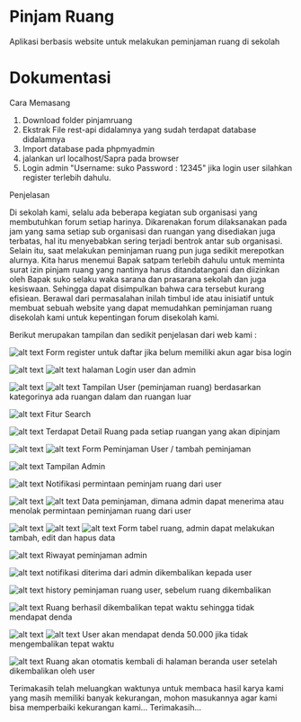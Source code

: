 # Pinjam Ruang
Aplikasi berbasis website untuk melakukan peminjaman ruang di sekolah 

# Dokumentasi
Cara Memasang 
1. Download folder pinjamruang
2. Ekstrak File rest-api didalamnya yang sudah terdapat database didalamnya
3. Import database pada phpmyadmin
4. jalankan url localhost/Sapra pada browser
5. Login admin "Username: suko Password : 12345" jika login user silahkan register terlebih dahulu.

Penjelasan

 Di sekolah kami, selalu ada beberapa kegiatan sub organisasi yang membutuhkan forum setiap harinya. Dikarenakan forum dilaksanakan pada jam yang sama setiap sub organisasi dan ruangan yang disediakan juga terbatas, hal itu menyebabkan sering terjadi bentrok antar sub organisasi. Selain itu, saat melakukan peminjaman ruang pun juga sedikit merepotkan alurnya. Kita harus menemui Bapak satpam terlebih dahulu untuk meminta surat izin pinjam ruang yang nantinya harus ditandatangani dan diizinkan oleh Bapak suko selaku waka sarana dan prasarana sekolah dan juga kesiswaan. Sehingga dapat disimpulkan bahwa cara tersebut kurang efisiean. Berawal dari permasalahan inilah timbul ide atau inisiatif untuk membuat sebuah website yang dapat memudahkan peminjaman ruang disekolah kami untuk kepentingan forum disekolah kami.
 
Berikut merupakan tampilan dan sedikit penjelasan dari web kami : 

![alt text](https://github.com/maylazidarahma/peminjamanruang/blob/master/gambar/Screenshot%20(683).png)
Form register untuk daftar jika belum memiliki akun agar bisa login

![alt text](https://github.com/maylazidarahma/peminjamanruang/blob/master/gambar/Screenshot%20(684).png)
![alt text](https://github.com/maylazidarahma/peminjamanruang/blob/master/gambar/Screenshot%20(685).png)
halaman Login user dan admin

![alt text](https://github.com/maylazidarahma/peminjamanruang/blob/master/gambar/Screenshot%20(686).png)
![alt text](https://github.com/maylazidarahma/peminjamanruang/blob/master/gambar/Screenshot%20(687).png)
Tampilan User (peminjaman ruang) berdasarkan kategorinya ada ruangan dalam dan ruangan luar

![alt text](https://github.com/maylazidarahma/peminjamanruang/blob/master/gambar/Screenshot%20(690).png)
Fitur Search

![alt text](https://github.com/maylazidarahma/peminjamanruang/blob/master/gambar/Screenshot%20(691).png)
Terdapat Detail Ruang pada setiap ruangan yang akan dipinjam

![alt text](https://github.com/maylazidarahma/peminjamanruang/blob/master/gambar/Screenshot%20(692).png)
![alt text](https://github.com/maylazidarahma/peminjamanruang/blob/master/gambar/Screenshot%20(693).png)
Form Peminjaman User / tambah peminjaman

![alt text](https://github.com/maylazidarahma/peminjamanruang/blob/master/gambar/Screenshot%20(696).png)
Tampilan Admin

![alt text](https://github.com/maylazidarahma/peminjamanruang/blob/master/gambar/Screenshot%20(697).png)
Notifikasi permintaan peminjam ruang dari user

![alt text](https://github.com/maylazidarahma/peminjamanruang/blob/master/gambar/Screenshot%20(698).png)
![alt text](https://github.com/maylazidarahma/peminjamanruang/blob/master/gambar/Screenshot%20(699).png)
Data peminjaman, dimana admin dapat menerima atau menolak permintaan peminjaman ruang dari user

![alt text](https://github.com/maylazidarahma/peminjamanruang/blob/master/gambar/Screenshot%20(702).png)
![alt text](https://github.com/maylazidarahma/peminjamanruang/blob/master/gambar/Screenshot%20(703).png)
![alt text](https://github.com/maylazidarahma/peminjamanruang/blob/master/gambar/Screenshot%20(707).png)
Form tabel ruang, admin dapat melakukan tambah, edit dan hapus data

![alt text](https://github.com/maylazidarahma/peminjamanruang/blob/master/gambar/Screenshot%20(708).png)
Riwayat peminjaman admin

![alt text](https://github.com/maylazidarahma/peminjamanruang/blob/master/gambar/Screenshot%20(709).png)
notifikasi diterima dari admin dikembalikan kepada user

![alt text](https://github.com/maylazidarahma/peminjamanruang/blob/master/gambar/Screenshot%20(710).png)
history peminjaman ruang user, sebelum ruang dikembalikan

![alt text](https://github.com/maylazidarahma/peminjamanruang/blob/master/gambar/Screenshot%20(711).png)
Ruang berhasil dikembalikan tepat waktu sehingga tidak mendapat denda

![alt text](https://github.com/maylazidarahma/peminjamanruang/blob/master/gambar/Screenshot%20(712).png)
![alt text](https://github.com/maylazidarahma/peminjamanruang/blob/master/gambar/Screenshot%20(713).png)
User akan mendapat denda 50.000 jika tidak mengembalikan tepat waktu

![alt text](https://github.com/maylazidarahma/peminjamanruang/blob/master/gambar/Screenshot%20(714).png)
Ruang akan otomatis kembali di halaman beranda user setelah dikembalikan oleh user


Terimakasih telah meluangkan waktunya untuk membaca hasil karya kami yang masih memiliki banyak kekurangan, mohon masukannya agar kami bisa memperbaiki kekurangan kami...
Terimakasih...
